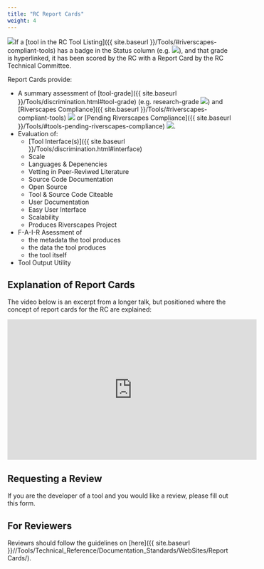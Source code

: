 ```yaml
---
title: "RC Report Cards"
weight: 4
---
```


<img class="float-right" src="{{ site.baseurl}}/assets/images/tools/reportcard_200.png">If a [tool in the RC Tool Listing]({{ site.baseurl }}/Tools/#riverscapes-compliant-tools) has a badge in the Status column (e.g.  <img src="{{ site.baseurl }}/assets/images/tools/grade/TRL_3_32p.png">), and that grade is hyperlinked, it has been scored by the RC with a Report Card by the RC Technical Committee. 

Report Cards provide:
- A summary assessment of [tool-grade]({{ site.baseurl }}/Tools/discrimination.html#tool-grade) (e.g. research-grade  <img src="{{ site.baseurl }}/assets/images/tools/grade/TRL_4_32p.png">) and [Riverscapes Compliance]({{ site.baseurl }}/Tools/#riverscapes-compliant-tools)  <img src="{{ site.baseurl }}/assets/images/rc/RiverscapesCompliant_24.png"> or [Pending Riverscapes Compliance]({{ site.baseurl }}/Tools/#tools-pending-riverscapes-compliance) <img  src="{{ site.baseurl }}/assets/images/rc/RiverscapesCompliantPending_28.png">. 
- Evaluation of:
  - [Tool Interface(s)]({{ site.baseurl }}/Tools/discrimination.html#interface) 
  - Scale
  - Languages & Depenencies
  - Vetting in Peer-Reviwed Literature
  - Source Code Documentation
  - Open Source
  - Tool & Source Code Citeable
  - User Documentation
  - Easy User Interface
  - Scalability
  - Produces Riverscapes Project
- F-A-I-R Asessment of 
  - the metadata the tool produces
  - the data the tool produces
  - the tool itself
- Tool Output Utility




## Explanation of Report Cards
The video below is an excerpt from a longer talk, but positioned where the concept of report cards for the RC are explained:

<div class ="responsive-embed">
<iframe width="560" height="315" src="https://www.youtube.com/embed/wcT4vSZmQa0?start=894" title="YouTube video player" frameborder="0" allow="accelerometer; autoplay; clipboard-write; encrypted-media; gyroscope; picture-in-picture" allowfullscreen></iframe>
</div>

## Requesting a Review
If you are the developer of a tool and you would like a review, please fill out this form.

## For Reviewers
Reviewrs should follow the guidelines on [here]({{ site.baseurl }}//Tools/Technical_Reference/Documentation_Standards/WebSites/ReportCards/). 
